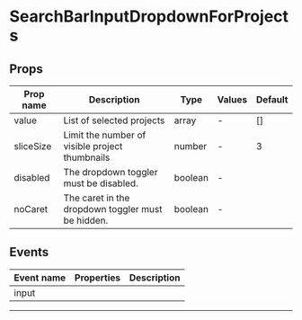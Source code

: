 # SearchBarInputDropdownForProjects

## Props

| Prop name | Description                                       | Type    | Values | Default |
| --------- | ------------------------------------------------- | ------- | ------ | ------- |
| value     | List of selected projects                         | array   | -      | []      |
| sliceSize | Limit the number of visible project thumbnails    | number  | -      | 3       |
| disabled  | The dropdown toggler must be disabled.            | boolean | -      |         |
| noCaret   | The caret in the dropdown toggler must be hidden. | boolean | -      |         |

## Events

| Event name | Properties | Description |
| ---------- | ---------- | ----------- |
| input      |            |

---
